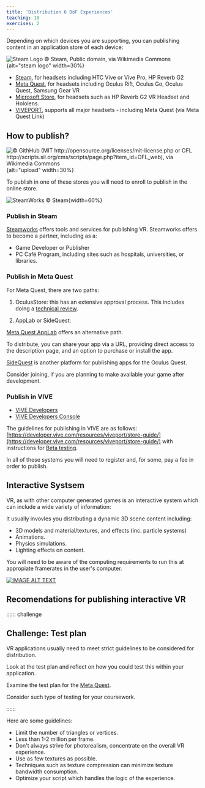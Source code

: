 ```yaml
---
title: 'Distribution 6 DoF Experiences'
teaching: 10
exercises: 2
---
```




Depending on which devices you are supporting, you can
publishing content in an application store of each device:

![Steam Logo &copy; Steam, Public domain, via Wikimedia Commons](https://upload.wikimedia.org/wikipedia/commons/8/83/Steam_icon_logo.svg){alt="steam logo" width=30%}

- [Steam](https://store.steampowered.com/), for headsets
including HTC Vive or Vive Pro, HP Reverb G2
- [Meta Quest](https://www.meta.com/en-gb/experiences/), for headsets
including Oculus Rift, Oculus Go, Oculus Quest,  Samsung Gear VR
- [Microsoft Store](https://www.microsoft.com/en-us/store/collections/hlgettingstarted/hololens),
for headsets such as HP Reverb G2 VR Headset and Hololens.
- [VIVEPORT](https://www.viveport.com/), supports all major headsets - including Meta Quest (via Meta Quest Link)

## How to publish?

![&copy; GithHub (MIT <http://opensource.org/licenses/mit-license.php> or OFL <http://scripts.sil.org/cms/scripts/page.php?item_id=OFL_web>), via Wikimedia Commons](https://upload.wikimedia.org/wikipedia/commons/b/bb/Octicons-cloud-upload.svg){alt="upload" width=30%}

To publish in one of these stores you will need to 
enroll to publish in the online store.

![SteamWorks &copy; Steam](https://partner.steamgames.com/public/images/home/background.jpg){width=60%}


### Publish in Steam

[Steamworks](https://partner.steamgames.com/)
offers tools and services for publishing VR. Steamworks offers
to become a partner, including as a:

- Game Developer or Publisher
- PC Café Program, including sites such as hospitals, universities, or libraries.	

### Publish in Meta Quest
For Meta Quest, there are two paths: 

1. OculusStore: this has an extensive approval process. This includes
doing a [technical review](https://developer.oculus.com/resources/publish-quest-req/).

2. AppLab or SideQuest:

[Meta Quest AppLab](https://developer.oculus.com/manage/) offers an
alternative path.

To distribute, you can share your app via a URL, providing
direct access to the description page,
and an option to purchase or install the app. 

[SideQuest](https://sidequestvr.com/apps/applab/) is
another platform for publishing apps for the Oculus Quest.

Consider joining, if you are planning to make
available your game after development.

### Publish in VIVE

- [VIVE Developers](https://developer.vive.com/eu/)
- [VIVE Developers Console](https://developer.viveport.com/console)

The guidelines for publishing in VIVE are as follows:
[https://developer.vive.com/resources/viveport/store-guide/](https://developer.vive.com/resources/viveport/store-guide/) with instructions for [Beta testing](https://developer.vive.com/resources/viveport/store-guide/viveport-beta-testing-guide/english/).

In all of these systems you will need to register 
and, for some, pay a fee in order to publish.

## Interactive Systsem

VR, as with other computer generated games
is an interactive system which can include a wide variety of information:

It usually invovles you distributing a dynamic 3D
scene content including:

- 3D models and material/textures, and effects (inc. particle systems)
- Animations.
- Physics simulations.
- Lighting effects on content.

You will need to be aware of the
computing requirements to run this at appropiate framerates in
the user's computer.


[![IMAGE ALT TEXT](https://i.ytimg.com/vi/NSzje6I3BZA/maxresdefault.jpg)](https://www.youtube.com/watch?v=NSzje6I3BZA "Framerate")

## Recomendations for publishing interactive VR


:::::: challenge

## Challenge: Test plan

VR applications
usually need to meet strict guidelines to be considered for distribution.


Look at the test plan and reflect on how you could test 
this within your application.

Examine the test plan for the [Meta Quest](https://developer.oculus.com/resources/publish-quest-req/#test-plan).



Consider such type of testing for your coursework.

:::::: 

Here are some guidelines:

- Limit the number of triangles or vertices.
- Less than 1-2 million per frame.
- Don't always strive for photorealism, concentrate on the overall VR experience.
- Use as few textures as possible.
- Techniques such as texture compression can minimize texture bandwidth consumption.
- Optimize your script which handles the logic of the experience.




